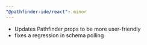 ```yaml
---
"@pathfinder-ide/react": minor
---
```


* Updates Pathfinder props to be more user-friendly
* fixes a regression in schema polling
